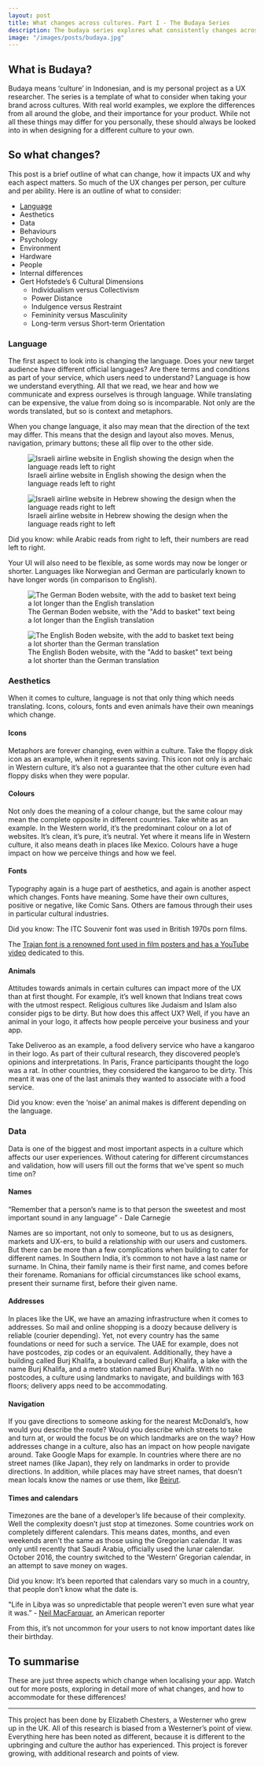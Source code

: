 ```yaml
---
layout: post
title: What changes across cultures. Part I - The Budaya Series 
description: The budaya series explores what consistently changes across cultures and how this impacts our UX. Here, we take a look at a high level list of just what aspects of a culture need to be considered when you localise digital services.
image: "/images/posts/budaya.jpg"
---
```

## What is Budaya?

Budaya means ‘culture’ in Indonesian, and is my personal project as a UX researcher. The series is a template of what to consider when taking your brand across cultures. With real world examples, we explore the differences from all around the globe, and their importance for your product. While not all these things may differ for you personally, these should always be looked into in when designing for a different culture to your own.

## So what changes?

This post is a brief outline of what can change, how it impacts UX and why each aspect matters. So much of the UX changes per person, per culture and per ability. Here is an outline of what to consider:

* [Language]
* Aesthetics
* Data
* Behaviours
* Psychology
* Environment
* Hardware
* People
* Internal differences
* Gert Hofstede’s 6 Cultural Dimensions
    * Individualism versus Collectivism
    * Power Distance
    * Indulgence versus Restraint
    * Femininity versus Masculinity
    * Long-term versus Short-term Orientation

### Language

The first aspect to look into is changing the language. Does your new target audience have different official languages? Are there terms and conditions as part of your service, which users need to understand? Language is how we understand everything. All that we read, we hear and how we communicate and express ourselves is through language. While translating can be expensive, the value from doing so is incomparable. Not only are the words translated, but so is context and metaphors. 

When you change language, it also may mean that the direction of the text may differ. This means that the design and layout also moves. Menus, navigation, primary buttons; these all flip over to the other side.

<figure class="text-center">
	<img src="/images/posts/budaya/intro/english-airline.png" alt="Israeli airline website in English showing the design when the language reads left to right" class="large position central">
	<figcaption>Israeli airline website in English showing the design when the language reads left to right</figcaption>
</figure>
<figure class="text-center">
	<img src="/images/posts/budaya/intro/hebrew-airline.png" alt="Israeli airline website in Hebrew showing the design when the language reads right to left" class="large position central">
	<figcaption>Israeli airline website in Hebrew showing the design when the language reads right to left</figcaption>
</figure>

<span class="emphasise">Did you know: while Arabic reads from right to left, their numbers are read left to right.</span>

Your UI will also need to be flexible, as some words may now be longer or shorter. Languages like Norwegian and German are particularly known to have longer words (in comparison to English).

<figure class="text-center">
	<img src="/images/posts/budaya/intro/german.png" alt="The German Boden website, with the add to basket text being a lot longer than the English translation" class="medium position central">
	<figcaption>The German Boden website, with the "Add to basket" text being a lot longer than the English translation</figcaption>
</figure>
<figure class="text-center">
	<img src="/images/posts/budaya/intro/english.png" alt="The English Boden website, with the add to basket text being a lot shorter than the German translation" class="medium position central">
	<figcaption>The English Boden website, with the "Add to basket" text being a lot shorter than the German translation</figcaption>
</figure>

### Aesthetics

When it comes to culture, language is not that only thing which needs translating. Icons, colours, fonts and even animals have their own meanings which change. 

#### Icons

Metaphors are forever changing, even within a culture. Take the floppy disk icon as an example, when it represents saving. This icon not only is archaic in Western culture, it’s also not a guarantee that the other culture even had floppy disks when they were popular.

#### Colours

Not only does the meaning of a colour change, but the same colour may mean the complete opposite in different countries. Take white as an example. In the Western world, it’s the predominant colour on a lot of websites. It’s clean, it’s pure, it’s neutral. Yet where it means life in Western culture, it also means death in places like Mexico. Colours have a huge impact on how we perceive things and how we feel. 

#### Fonts

Typography again is a huge part of aesthetics, and again is another aspect which changes. Fonts have meaning. Some have their own cultures, positive or negative, like Comic Sans. Others are famous through their uses in particular cultural industries.

<span class="emphasise">Did you know: The ITC Souvenir font was used in British 1970s porn films.</span>

<span class="emphasise">The [Trajan font is a renowned font used in film posters and has a YouTube video] dedicated to this.</span>

#### Animals

Attitudes towards animals in certain cultures can impact more of the UX than at first thought. For example, it’s well known that Indians treat cows with the utmost respect. Religious cultures like Judaism and Islam also consider pigs to be dirty. But how does this affect UX? Well, if you have an animal in your logo, it affects how people perceive your business and your app. 

Take Deliveroo as an example, a food delivery service who have a kangaroo in their logo. As part of their cultural research, they discovered people’s opinions and interpretations. In Paris, France participants thought the logo was a rat. In other countries, they considered the kangaroo to be dirty. This meant it was one of the last animals they wanted to associate with a food service. 

<span class="emphasise">Did you know: even the ‘noise’ an animal makes is different depending on the language.</span>

### Data
Data is one of the biggest and most important aspects in a culture which affects our user experiences. Without catering for different circumstances and validation, how will users fill out the forms that we've spent so much time on? 

#### Names

<span class="sidenote">“Remember that a person’s name is to that person the sweetest and most important sound in any language” - Dale Carnegie</span>

Names are so important, not only to someone, but to us as designers, markets and UX-ers, to build a relationship with our users and customers. But there can be more than a few complications when building to cater for different names. In Southern India, it’s common to not have a last name or surname. In China, their family name is their first name, and comes before their forename. Romanians for official circumstances like school exams, present their surname first, before their given name.

#### Addresses

In places like the UK, we have an amazing infrastructure when it comes to addresses. So mail and online shopping is a doozy because delivery is reliable (courier depending). Yet, not every country has the same foundations or need for such a service. The UAE for example, does not have postcodes, zip codes or an equivalent. Additionally, they have a building called Burj Khalifa, a boulevard called Burj Khalifa, a lake with the name Burj Khalifa, and a metro station named Burj Khalifa. With no postcodes, a culture using landmarks to navigate, and buildings with 163 floors; delivery apps need to be accommodating.

#### Navigation

If you gave directions to someone asking for the nearest McDonald’s, how would you describe the route? Would you describe which streets to take and turn at, or would the focus be on which landmarks are on the way? How addresses change in a culture, also has an impact on how people navigate around. Take Google Maps for example. In countries where there are no street names (like Japan), they rely on landmarks in order to provide directions. In addition, while places may have street names, that doesn't mean locals know the names or use them, like [Beirut]. 

#### Times and calendars

Timezones are the bane of a developer’s life because of their complexity. Well the complexity doesn’t just stop at timezones. Some countries work on completely different calendars. This means dates, months, and even weekends aren't the same as those using the Gregorian calendar. It was only until recently that Saudi Arabia, officially used the lunar calendar. October 2016, the country switched to the ‘Western’ Gregorian calendar, in an attempt to save money on wages. 

<span class="emphasise">Did you know: It’s been reported that calendars vary so much in a country, that people don’t know what the date is.</span>

<span class="sidenote">"Life in Libya was so unpredictable that people weren't even sure what year it was.” - [Neil MacFarquar], an American reporter</span>

From this, it’s not uncommon for your users to not know important dates like their birthday. 

## To summarise

These are just three aspects which change when localising your app. Watch out for more posts, exploring in detail more of what changes, and how to accommodate for these differences!

<hr>

<p class="disclaimer">This project has been done by Elizabeth Chesters, a Westerner who grew up in the UK. All of this research is biased from a Westerner’s point of view. Everything here has been noted as different, because it is different to the upbringing and culture the author has experienced. This project is forever growing, with additional research and points of view.</p>



[Language]:/2016/04/26/budaya-how-language-impacts-ux.html
[Trajan font is a renowned font used in film posters and has a YouTube video]:https://www.youtube.com/watch?v=t87QKdOJNv8
[Beirut]:https://now.mmedia.me/lb/en/features/where_the_streets_have_no_names
[Neil MacFarquar]:https://en.wikipedia.org/wiki/Islamic_calendar#cite_note-MacFarquhar2010-60
